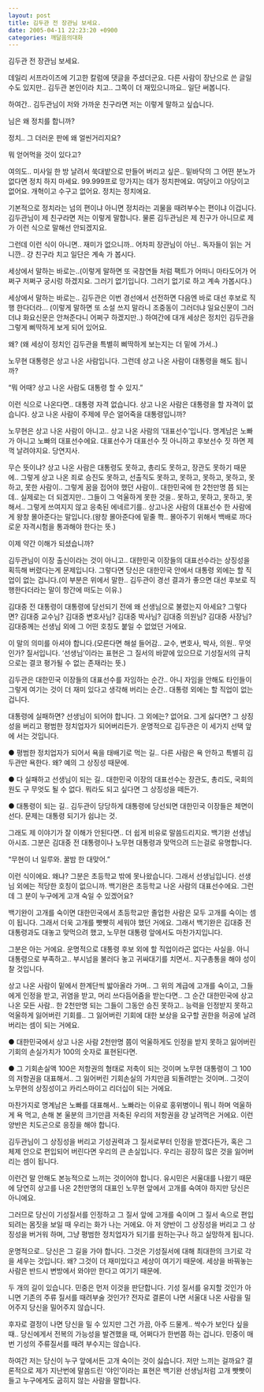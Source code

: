 ```yaml
---
layout: post
title: 김두관 전 장관님 보세요.
date: 2005-04-11 22:23:20 +0900
categories: 깨달음의대화
---
```

김두관 전 장관님 보세요.
  

  
데일리 서프라이즈에 기고한 칼럼에 댓글을 주셨더군요. 다른 사람이 장난으로 쓴 글일 수도 있지만.. 김두관 본인이라 치고.. 그쪽이 더 재밌으니까요.. 일단 써봅니다.
  

  
하여간.. 김두관님이 저와 가까운 친구라면 저는 이렇게 말하고 싶습니다.
  

  
님은 왜 정치를 합니까?
  
정치.. 그 더러운 판에 왜 얼씬거리지요?
  
뭐 얻어먹을 것이 있다고?
  

  
여의도.. 미사일 한 방 날려서 쑥대밭으로 만들어 버리고 싶은.. 밑바닥의 그 어떤 분노가 없다면 정치 하지 마세요. 99.999프로 망가지는 데가 정치판에요. 여당이고 야당이고 없어요. 개혁이고 수구고 없어요. 정치는 정치에요.
  

  
기본적으로 정치라는 넘의 편이냐 아니면 정치라는 괴물을 때려부수는 편이냐 이겁니다. 김두관님이 제 친구라면 저는 이렇게 말합니다. 물론 김두관님은 제 친구가 아니므로 제가 이런 식으로 말해선 안되겠지요.
  

  
그런데 이런 식이 아니면.. 재미가 없으니까.. 어차피 장관님이 아닌.. 독자들이 읽는 거니깐.. 걍 친구라 치고 일단은 계속 가 봅시다.
  

  
세상에서 말하는 바로는..(이렇게 말하면 또 국참연들 처럼 팩트가 어떠니 마타도어가 어쩌구 저쩌구 궁시렁 하겠지요. 그러기 없기입니다. 그러기 없기로 하고 계속 가봅시다.)
  

  
세상에서 말하는 바로는.. 김두관은 이번 경선에서 선전하면 다음엔 바로 대선 후보로 직행 한다더라... (이렇게 말하면 또 소설 쓰지 말라니 조중동이 그러더냐 일요신문이 그러더냐 화요신문은 안쳐준다니 어쩌구 하겠지만..) 하여간에 대개 세상은 정치인 김두관을 그렇게 삐딱하게 보게 되어 있어요.
  

  
왜? (왜 세상이 정치인 김두관을 특별히 삐딱하게 보는지는 더 밑에 가서..)
  

  
노무현 대통령은 상고 나온 사람입니다. 그런데 상고 나온 사람이 대통령을 해도 됩니까?
  

  
“뭐 어때? 상고 나온 사람도 대통령 할 수 있지.”
  

  
이런 식으로 나온다면.. 대통령 자격 없습니다. 상고 나온 사람은 대통령을 할 자격이 없습니다. 상고 나온 사람이 주제에 무슨 얼어죽을 대통령입니까?
  

  
노무현은 상고 나온 사람이 아니고.. 상고 나온 사람의 ‘대표선수’입니다. 명계남은 노빠가 아니고 노빠의 대표선수에요. 대표선수가 대표선수 짓 아니하고 후보선수 짓 하면 제꺽 날려야지요. 당연지사.
  

  
무슨 뜻이냐? 상고 나온 사람은 대통령도 못하고, 총리도 못하고, 장관도 못하기 때문에.. 그렇게 상고 나온 죄로 승진도 못하고, 선출직도 못하고, 못하고, 못하고, 못하고, 못하고, 못한 사람이.. 그렇게 꿈을 접어야 했던 사람이.. 대한민국에 한 2천만명 쯤 되는데.. 실제로는 더 되겠지만.. 그들이 그 억울하게 못한 것을.. 못하고, 못하고, 못하고, 못해서.. 그렇게 쓰여지지 않고 응축된 에네르기를.. 상고나온 사람의 대표선수 한 사람에게 왕창 몰아준다는 말입니다.(왕창 몰아준다에 밑줄 쫙.. 몰아주기 위해서 백배로 까다로운 자격시험을 통과해야 한다는 뜻.)
  

  
이제 약간 이해가 되셨습니까?
  

  
김두관님이 이장 출신이라는 것이 아니고.. 대한민국 이장들의 대표선수라는 상징성을 획득해 버렸다는게 문제입니다. 그렇다면 당신은 대한민국 안에서 대통령 외에는 할 직업이 없는 겁니다.(이 부분은 위에서 말한.. 김두관이 경선 결과가 좋으면 대선 후보로 직행한다더라는 말이 항간에 떠도는 이유.)
  

  
김대중 전 대통령이 대통령에 당선되기 전에 왜 선생님으로 불렸는지 아세요? 그렇다면? 김대중 교수님? 김대중 변호사님? 김대중 박사님? 김대중 의원님? 김대중 사장님? 김대중께는 선생님 외에 그 어떤 호칭도 붙일 수 없었던 거에요.
  

  
이 말의 의미를 아셔야 합니다.(모른다면 해설 들어감.. 교수, 변호사, 박사, 의원.. 무엇인가? 질서입니다. ‘선생님’이라는 표현은 그 질서의 바깥에 있으므로 기성질서의 규칙으로는 결코 평가될 수 없는 존재라는 뜻.)
  

  
김두관은 대한민국 이장들의 대표선수를 자임하는 순간.. 아니 자임을 안해도 타인들이 그렇게 여기는 것이 더 재미 있다고 생각해 버리는 순간.. 대통령 외에는 할 직업이 없는 겁니다.
  

  
대통령에 실패하면? 선생님이 되어야 합니다. 그 외에는? 없어요. 그게 싫다면? 그 상징성을 버리고 평범한 정치업자가 되어버리든가. 운명적으로 김두관은 이 세가지 선택 앞에 서는 것입니다.
  

  
● 평범한 정치업자가 되어서 욕을 태배기로 먹는 길.. 다른 사람은 욕 안하고 특별히 김두관만 욕한다. 왜? 예의 그 상징성 때문에.
  

  
● 다 실패하고 선생님이 되는 길.. 대한민국 이장의 대표선수는 장관도, 총리도, 국회의원도 구 무엇도 될 수 없다. 뭐라도 되고 싶다면 그 상징성을 떼든가.
  

  
● 대통령이 되는 길.. 김두관이 당당하게 대통령에 당선되면 대한민국 이장들은 체면이 선다. 문제는 대통령 되기가 쉽냐는 것.
  

  
그래도 제 이야기가 잘 이해가 안된다면.. 더 쉽게 비유로 말씀드리지요. 백기완 선생님 아시죠. 그분은 김대중 전 대통령이나 노무현 대통령과 맞먹으려 드는걸로 유명합니다.
  

  
“무현이 너 일루와. 꿀밤 한 대맞어.”
  

  
이런 식이에요. 왜냐? 그분은 초등학교 밖에 못나왔습니다. 그래서 선생님입니다. 선생님 외에는 적당한 호칭이 없으니까. 백기완은 초등학교 나온 사람의 대표선수에요. 그런데 그 분이 누구에게 고개 숙일 수 있겠어요?
  

  
백기완이 고개를 숙이면 대한민국에서 초등학교만 졸업한 사람은 모두 고개를 숙이는 셈이 됩니다. 그래서 더욱 고개를 빳빳히 세워야 했던 거에요. 그래서 백기완은 김대중 전 대통령과도 대놓고 맞먹으려 했고, 노무현 대통령 앞에서도 마찬가지입니다.
  

  
그분은 아는 거에요. 운명적으로 대통령 후보 외에 할 직업이라곤 없다는 사실을. 아니 대통령으로 부족하고.. 부시넘을 불러다 놓고 귀싸대기를 치면서.. 지구총통을 해야 성이 찰 것입니다.
  

  
상고 나온 사람이 밑에서 한계단씩 밟아올라 가며.. 그 위의 계급에 고개를 숙이고, 그들에게 인정을 받고, 귀염을 받고, 머리 쓰다듬어줌을 받는다면.. 그 순간 대한민국에 상고나온 모든 사람.. 한 2천만명 되는 그들이 그동안 승진 못하고.. 능력을 인정받지 못하고 억울하게 잃어버린 기회를.. 그 잃어버린 기회에 대한 보상을 요구할 권한을 허공에 날려버리는 셈이 되는 거에요.
  

  
● 대한민국에서 상고 나온 사람 2천만명 쯤이 억울하게도 인정을 받지 못하고 잃어버린 기회의 손실가치가 100의 숫자로 표현된다면.
  

  
● 그 기회손실액 100은 저항권의 형태로 저축이 되는 것이며 노무현 대통령이 그 100의 저항권을 대표해서.. 그 잃어버린 기회손실의 가치만큼 되돌려받는 것이며.. 그것이 노무현의 상징성이고 카리스마이고 리더십이 되는 거에요.
  

  
마찬가지로 명계남은 노빠를 대표해서.. 노빠라는 이유로 홍위병이니 뭐니 하며 억울하게 욕 먹고, 손해 본 울분의 크기만큼 저축된 우리의 저항권을 걍 날려먹은 거에요. 이런 양반은 치도곤으로 응징을 해야 합니다.
  

  
김두관님이 그 상징성을 버리고 기성권력과 그 질서로부터 인정을 받겠다든가, 혹은 그 체제 안으로 편입되어 버린다면 우리의 큰 손실입니다. 우리는 굉장히 많은 것을 잃어버리는 셈이 됩니다.
  

  
이런건 말 안해도 본능적으로 느끼는 것이어야 합니다. 유시민은 서울대를 나왔기 때문에 당연히 상고를 나온 2천만명의 대표인 노무현 앞에서 고개를 숙여야 하지만 당신은 아니에요.
  

  
그러므로 당신이 기성질서를 인정하고 그 질서 앞에 고개를 숙이며 그 질서 속으로 편입되려는 몸짓을 보일 때 우리는 화가 나는 거에요. 아 저 양반이 그 상징성을 버리고 그 상징성을 버거워 하며, 그냥 평범한 정치업자가 되기를 원하는구나 하고 실망하게 됩니다.
  

  
운명적으로.. 당신은 그 길을 가야 합니다. 그것은 기성질서에 대해 최대한의 크기로 각을 세우는 것입니다. 왜? 그것이 더 재미있다고 세상이 여기기 때문에. 세상을 바꿔놓는 사람은 반드시 변방에서 와야만 한다고 여기기 때문에.
  

  
두 개의 길이 있습니다. 민중은 먼저 이것을 판단합니다. 기성 질서를 유지할 것인가 아니면 기존의 주류 질서를 때려부술 것인가? 전자로 결론이 나면 서울대 나온 사람을 밀어주지 당신을 밀어주지 않습니다.
  

  
후자로 결정이 나면 당신을 밀 수 있지만 그건 가끔, 아주 드물게.. 싹수가 보인다 싶을 때.. 당신에게서 전복의 가능성을 발견했을 때, 어쩌다가 한번쯤 하는 겁니다. 민중이 매번 기성의 주류질서를 때려 부수지는 않습니다.
  

  
하여간 저는 당신이 누구 앞에서든 고개 숙이는 것이 싫습니다. 저만 느끼는 걸까요? 결론적으로 제가 지난번에 말씀드린 ‘야인’이라는 표현은 백기완 선생님처럼 고개 빳빳이 들고 누구에게도 굽히지 않는 사람을 말합니다.